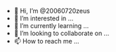 - 👋 Hi, I’m @20060720zeus
- 👀 I’m interested in ...
- 🌱 I’m currently learning ...
- 💞️ I’m looking to collaborate on ...
- 📫 How to reach me ...

<!---
20060720zeus/20060720zeus is a ✨ special ✨ repository because its `README.md` (this file) appears on your GitHub profile.
You can click the Preview link to take a look at your changes.
--->
